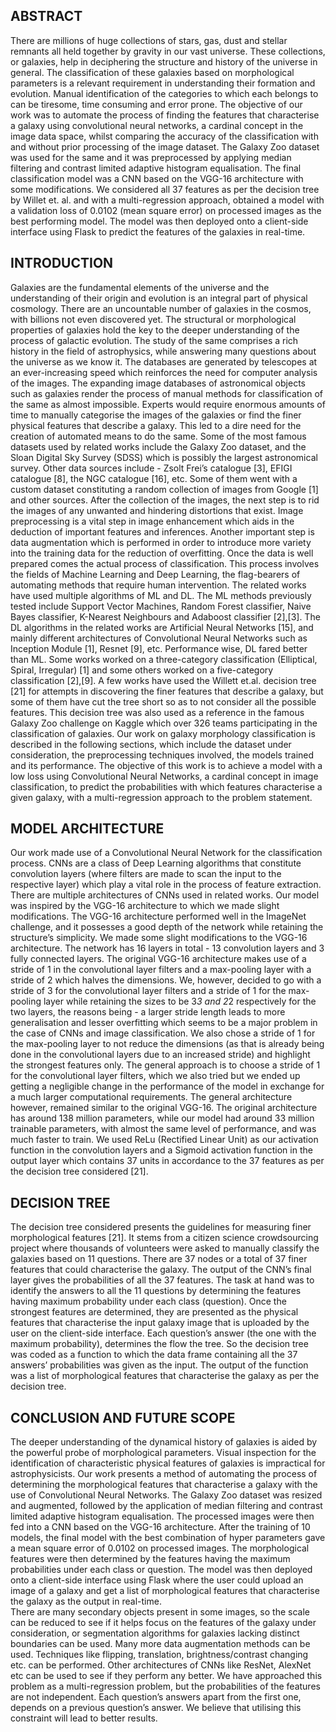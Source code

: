 ## ABSTRACT
There are millions of huge collections of stars, gas, dust and stellar remnants all held together by gravity in our vast universe. These collections, or galaxies, help in deciphering the structure and history of the universe in general. The classification of these galaxies based on morphological parameters is a relevant requirement in understanding their formation and evolution. Manual identification of the categories to which each belongs to can be tiresome, time consuming and error prone. The objective of our work was to automate the process of finding the features that characterise a galaxy using convolutional neural networks, a cardinal concept in the image data space, whilst comparing the accuracy of the classification with and without prior processing of the image dataset. The Galaxy Zoo dataset was used for the same and it was preprocessed by applying median filtering and contrast limited adaptive histogram equalisation. The final classification model was a CNN based on the VGG-16 architecture with some modifications. We considered all 37 features as per the decision tree by Willet et. al. and with a multi-regression approach, obtained a model with a validation loss of 0.0102 (mean square error) on processed images as the best performing model. The model was then deployed onto a client-side interface using Flask to predict the features of the galaxies in real-time.

## INTRODUCTION
Galaxies are the fundamental elements of the universe and the understanding of their origin and evolution is an integral part of physical cosmology. There are an uncountable number of galaxies in the cosmos, with billions not even discovered yet. The structural or morphological properties of galaxies hold the key to the deeper understanding of the process of galactic evolution. The study of the same comprises a rich history in the field of astrophysics, while answering many questions about the universe as we know it. 
The databases are generated by telescopes at an ever-increasing speed which reinforces the need for computer analysis of the images. The expanding image databases of astronomical objects such as galaxies render the process of manual methods for classification of the same as almost impossible. Experts would require enormous amounts of time to manually categorise the images of the galaxies or find the finer physical features that describe a galaxy. This led to a dire need for the creation of automated means to do the same. 
Some of the most famous datasets used by related works include the Galaxy Zoo dataset, and the Sloan Digital Sky Survey (SDSS) which is possibly the largest astronomical survey. Other data sources include - Zsolt Frei’s catalogue [3], EFIGI catalogue [8], the NGC catalogue [16], etc. Some of them went with a custom dataset constituting a random collection of images from Google [1] and other sources. After the collection of the images, the next step is to rid the images of any unwanted and hindering distortions that exist. Image preprocessing is a vital step in image enhancement which aids in the deduction of important features and inferences. Another important step is data augmentation which is performed in order to introduce more variety into the training data for the reduction of overfitting. Once the data is well prepared comes the actual process of classification. This process involves the fields of Machine Learning and Deep Learning, the flag-bearers of automating methods that require human intervention. The related works have used multiple algorithms of ML and DL. The ML methods previously tested include Support Vector Machines, Random Forest classifier, Naive Bayes classifier, K-Nearest Neighbours and Adaboost classifier [2],[3]. The DL algorithms in the related works are Artificial Neural Networks [15], and mainly different architectures of Convolutional Neural Networks such as Inception Module [1], Resnet [9], etc. Performance wise, DL fared better than ML. Some works worked on a three-category classification (Elliptical, Spiral, Irregular) [1] and some others worked on a five-category classification [2],[9]. A few works have used the Willett et.al. decision tree [21] for attempts in discovering the finer features that describe a galaxy, but some of them have cut the tree short so as to not consider all the possible features. This decision tree was also used as a reference in the famous Galaxy Zoo challenge on Kaggle which over 326 teams participating in the classification of galaxies. 
Our work on galaxy morphology classification is described in the following sections, which include the dataset under consideration, the preprocessing techniques involved, the models trained and its performance. The objective of this work is to achieve a model with a low loss using Convolutional Neural Networks, a cardinal concept in image classification, to predict the probabilities with which features characterise a given galaxy, with a multi-regression approach to the problem statement.  

## MODEL ARCHITECTURE
Our work made use of a Convolutional Neural Network for the classification process. CNNs are a class of Deep Learning algorithms that constitute convolution layers (where filters are made to scan the input to the respective layer) which play a vital role in the process of feature extraction. There are multiple architectures of CNNs used in related works. Our model was inspired by the VGG-16 architecture to which we made slight modifications. The VGG-16 architecture performed well in the ImageNet challenge, and it possesses a good depth of the network while retaining the structure’s simplicity. 
We made some slight modifications to the VGG-16 architecture. The network has 16 layers in total - 13 convolution layers and 3 fully connected layers. The original VGG-16 architecture makes use of a stride of 1 in the convolutional layer filters and a max-pooling layer with a stride of 2 which halves the dimensions. We, however, decided to go with a stride of 3 for the convolutional layer filters and a stride of 1 for the max-pooling layer while retaining the sizes to be 3*3 and 2*2 respectively for the two layers, the reasons being - a larger stride length leads to more generalisation and lesser overfitting which seems to be a major problem in the case of CNNs and image classification. We also chose a stride of 1 for the max-pooling layer to not reduce the dimensions (as that is already being done in the convolutional layers due to an increased stride) and highlight the strongest features only.  The general approach is to choose a stride of 1 for the convolutional layer filters, which we also tried but we ended up getting a negligible change in the performance of the model in exchange for a much larger computational requirements. The general architecture however, remained similar to the original VGG-16. The original architecture has around 138 million parameters, while our model had around 33 million trainable parameters, with almost the same level of performance, and was much faster to train. We used ReLu (Rectified Linear Unit) as our activation function in the convolution layers and a Sigmoid activation function in the output layer which contains 37 units in accordance to the 37 features as per the decision tree considered [21].

## DECISION TREE
The decision tree considered presents the guidelines for measuring finer morphological features [21]. It stems from a citizen science crowdsourcing project where thousands of volunteers were asked to manually classify the galaxies based on 11 questions. There are 37 nodes or a total of 37 finer features that could characterise the galaxy. The output of the CNN’s final layer gives the probabilities of all the 37 features. The task at hand was to identify the answers to all the 11 questions by determining the features having maximum probability under each class (question). Once the strongest features are determined, they are presented as the physical features that characterise the input galaxy image that is uploaded by the user on the client-side interface. Each question’s answer (the one with the maximum probability), determines the flow the tree. So the decision tree was coded as a function to which the data frame containing all the 37 answers’ probabilities was given as the input. The output of the function was a list of morphological features that characterise the galaxy as per the decision tree. 

## CONCLUSION AND FUTURE SCOPE
The deeper understanding of the dynamical history of galaxies is aided by the powerful probe of morphological parameters. Visual inspection for the identification of characteristic physical features of galaxies is impractical for astrophysicists. Our work presents a method of automating  the process of determining the morphological features that characterise a galaxy with the use of Convolutional Neural Networks. The Galaxy Zoo dataset was resized and augmented, followed by the application of median filtering and contrast limited adaptive histogram equalisation. The processed images were then fed into a CNN based on the VGG-16 architecture. After the training of 10 models, the final model with the best combination of hyper parameters gave a mean square error of 0.0102 on processed images. The morphological features were then determined by the features having the maximum probabilities under each class or question. The model was then deployed onto a client-side interface using Flask where the user could upload an image of a galaxy and get a list of morphological features that characterise the galaxy as the output in real-time.   
There are many secondary objects present in some images, so the scale can be reduced to see if it helps focus on the features of the galaxy under consideration, or segmentation algorithms for
galaxies lacking distinct boundaries can be used. Many more data augmentation methods can be used. Techniques like flipping, translation, brightness/contrast changing etc. can be performed. Other architectures of CNNs like ResNet, AlexNet etc can be used to see if they perform any better. 
We have approached this problem as a multi-regression problem, but the probabilities of the features are not independent.  Each question’s answers apart from the first one, depends on a previous question’s answer. We believe that utilising this constraint will lead to better results.


